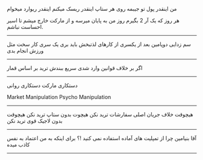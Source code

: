 من اینقدر پول تو جیبمه
روی هر ستاپ اینقدر ریسک میکنم
اینقدر ریوارد میخوام

هر روز که یک آر 2 بگیرم روز من به پایان میرسه و از مارکت خارج میشم تا اسیر احساست نباشم.

___

سم زدایی دوپامین
بعد از یکسری از کارهای لذتبخش باید بری یک سری کار سخت مثل ورزش انجام بدی

___

اگر بر خلاف قوانین وارد شدی سریع ببندش
ترید بر اساس قمار

___
 دستکاری مارکت
 دستکاری روانی

 Market Manipulation
 Psycho Manipulation
 ___
 هیچوقت خلاف جریان اصلی سفارشات ترید نکن
 هیچوت بدون ستاپ ترید نکن
 هیچوقت بدون لاجیک قوی ترید نکن
 ___
آقا بنیامین
چرا از تمپلیت های آماده استفاده نمی کنید !؟
برای اینکه به من اعتماد به نفس کاذب میده
___
 